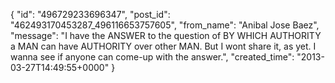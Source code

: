  {
   "id": "496729233696347",
   "post_id": "462493170453287_496116653757605",
   "from_name": "Anibal Jose Baez",
   "message": "I have the ANSWER to the question of BY WHICH AUTHORITY a MAN can have AUTHORITY over other MAN. But I wont share it, as yet. I wanna see if anyone can come-up with the answer.",
   "created_time": "2013-03-27T14:49:55+0000"
 }
